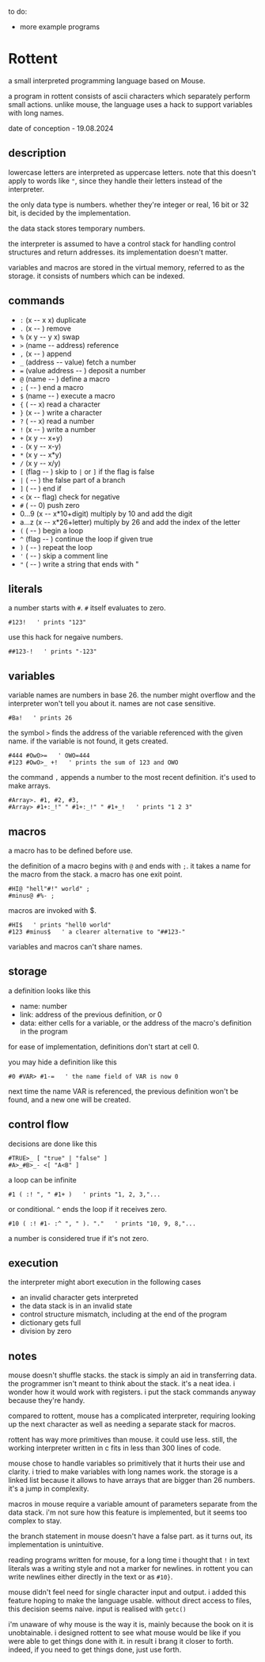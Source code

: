 to do:
- more example programs


# Rottent

a small interpreted programming language based on Mouse.

a program in rottent consists of ascii characters which separately perform small actions. unlike mouse, the language uses a hack to support variables with long names.

date of conception - 19.08.2024


## description

lowercase letters are interpreted as uppercase letters. note that this doesn't apply to words like `"`, since they handle their letters instead of the interpreter.

the only data type is numbers. whether they're integer or real, 16 bit or 32 bit, is decided by the implementation.

the data stack stores temporary numbers.

the interpreter is assumed to have a control stack for handling control structures and return addresses. its implementation doesn't matter.

variables and macros are stored in the virtual memory, referred to as the storage. it consists of numbers which can be indexed.


## commands

- `:` (x -- x x) duplicate
- `.` (x -- ) remove
- `%` (x y -- y x) swap
- `>` (name -- address) reference
- `,` (x -- ) append
- `_` (address -- value) fetch a number
- `=` (value address -- ) deposit a number
- `@` (name -- ) define a macro
- `;` ( -- ) end a macro
- `$` (name -- ) execute a macro
- `{` ( -- x) read a character
- `}` (x -- ) write a character
- `?` ( -- x) read a number
- `!` (x -- ) write a number
- `+` (x y -- x+y)
- `-` (x y -- x-y)
- `*` (x y -- x*y)
- `/` (x y -- x/y)
- `[` (flag -- ) skip to `|` or `]` if the flag is false
- `|` ( -- ) the false part of a branch
- `]` ( -- ) end if
- `<` (x -- flag) check for negative
- `#` ( -- 0) push zero
- 0...9 (x -- x*10+digit) multiply by 10 and add the digit
- a...z (x -- x*26+letter) multiply by 26 and add the index of the letter
- `(` ( -- ) begin a loop
- `^` (flag -- ) continue the loop if given true
- `)` ( -- ) repeat the loop
- `'` ( -- ) skip a comment line
- `"` ( -- ) write a string that ends with "


## literals

a number starts with `#`. `#` itself evaluates to zero.

```
#123!   ' prints "123"
```

use this hack for negaive numbers.

```
##123-!   ' prints "-123"
```


## variables

variable names are numbers in base 26. the number might overflow and the interpreter won't tell you about it. names are not case sensitive.

```
#Ba!   ' prints 26
```

the symbol `>` finds the address of the variable referenced with the given name. if the variable is not found, it gets created.

```
#444 #OwO>=   ' OWO=444
#123 #OwO>_ +!   ' prints the sum of 123 and OWO
```

the command `,` appends a number to the most recent definition. it's used to make arrays.

```
#Array>. #1, #2, #3,
#Array> #1+:_!" " #1+:_!" " #1+_!   ' prints "1 2 3"
```


## macros

a macro has to be defined before use.

the definition of a macro begins with `@` and ends with `;`. it takes a name for the macro from the stack. a macro has one exit point.

```
#HI@ "hell"#!" world" ;
#minus@ #%- ;
```

macros are invoked with $.

```
#HI$   ' prints "hell0 world"
#123 #minus$   ' a clearer alternative to "##123-"
```

variables and macros can't share names.


## storage

a definition looks like this
- name: number
- link: address of the previous definition, or 0
- data: either cells for a variable, or the address of the macro's definition in the program

for ease of implementation, definitions don't start at cell 0.

you may hide a definition like this

```
#0 #VAR> #1-=   ' the name field of VAR is now 0
```

next time the name VAR is referenced, the previous definition won't be found, and a new one will be created.


## control flow

decisions are done like this

```
#TRUE>_ [ "true" | "false" ]
#A>_#B>_- <[ "A<B" ]
```

a loop can be infinite

```
#1 ( :! ", " #1+ )   ' prints "1, 2, 3,"...
```

or conditional. `^` ends the loop if it receives zero.

```
#10 ( :! #1- :^ ", " ). "."   ' prints "10, 9, 8,"...
```

a number is considered true if it's not zero.


## execution

the interpreter might abort execution in the following cases
- an invalid character gets interpreted
- the data stack is in an invalid state
- control structure mismatch, including at the end of the program
- dictionary gets full
- division by zero


## notes

mouse doesn't shuffle stacks. the stack is simply an aid in transferring data. the programmer isn't meant to think about the stack. it's a neat idea. i wonder how it would work with registers. i put the stack commands anyway because they're handy.

compared to rottent, mouse has a complicated interpreter, requiring looking up the next character as well as needing a separate stack for macros.

rottent has way more primitives than mouse. it could use less. still, the working interpreter written in c fits in less than 300 lines of code.

mouse chose to handle variables so primitively that it hurts their use and clarity. i tried to make variables with long names work. the storage is a linked list because it allows to have arrays that are bigger than 26 numbers. it's a jump in complexity.

macros in mouse require a variable amount of parameters separate from the data stack. i'm not sure how this feature is implemented, but it seems too complex to stay.

the branch statement in mouse doesn't have a false part. as it turns out, its implementation is unintuitive.

reading programs written for mouse, for a long time i thought that `!` in text literals was a writing style and not a marker for newlines. in rottent you can write newlines either directly in the text or as `#10}`.

mouse didn't feel need for single character input and output. i added this feature hoping to make the language usable. without direct access to files, this decision seems naive. input is realised with `getc()`

i'm unaware of why mouse is the way it is, mainly because the book on it is unobtainable. i designed rottent to see what mouse would be like if you were able to get things done with it. in result i brang it closer to forth. indeed, if you need to get things done, just use forth.


